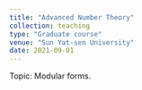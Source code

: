 ```yaml
---
title: "Advanced Number Theory"
collection: teaching
type: "Graduate course"
venue: "Sun Yat-sen University"
date: 2021-09-01
---
```


Topic: Modular forms.
